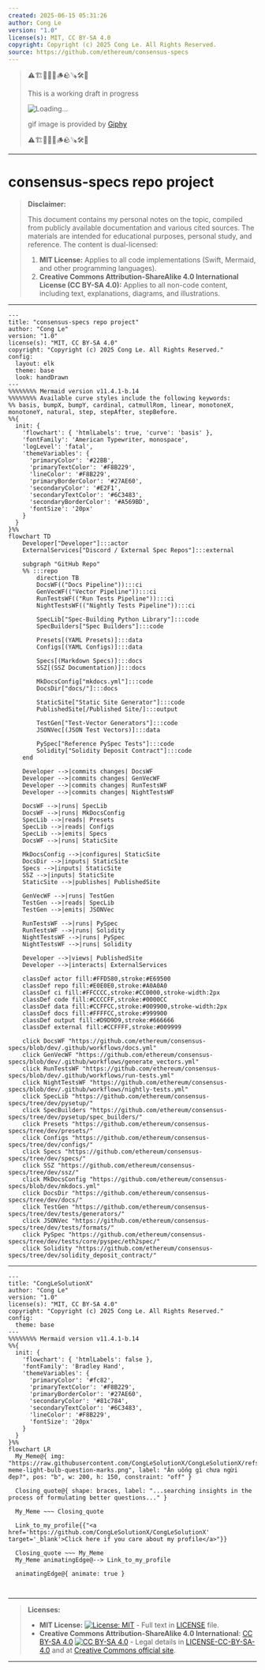 ```yaml
---
created: 2025-06-15 05:31:26
author: Cong Le
version: "1.0"
license(s): MIT, CC BY-SA 4.0
copyright: Copyright (c) 2025 Cong Le. All Rights Reserved.
source: https://github.com/ethereum/consensus-specs
---
```



> ⚠️🏗️🚧🦺🧱🪵🪨🪚🛠️👷
> 
> This is a working draft in progress
> 
> ![Loading...](https://media1.giphy.com/media/v1.Y2lkPTc5MGI3NjExanZydm52NDcyNWIwMWtneG9uOWk4aGpseXQ1bHR4b3c1N2x3MnB6bSZlcD12MV9pbnRlcm5hbF9naWZfYnlfaWQmY3Q9Zw/m3XqQ8QhuIUuQau7n5/giphy.gif)
>
> gif image is provided by [Giphy](https://giphy.com)
> 
> ⚠️🏗️🚧🦺🧱🪵🪨🪚🛠️👷


----

# consensus-specs repo project
> **Disclaimer:**
>
> This document contains my personal notes on the topic,
> compiled from publicly available documentation and various cited sources.
> The materials are intended for educational purposes, personal study, and reference.
> The content is dual-licensed:
> 1. **MIT License:** Applies to all code implementations (Swift, Mermaid, and other programming languages).
> 2. **Creative Commons Attribution-ShareAlike 4.0 International License (CC BY-SA 4.0):** Applies to all non-code content, including text, explanations, diagrams, and illustrations.
---


```mermaid
---
title: "consensus-specs repo project"
author: "Cong Le"
version: "1.0"
license(s): "MIT, CC BY-SA 4.0"
copyright: "Copyright (c) 2025 Cong Le. All Rights Reserved."
config:
  layout: elk
  theme: base
  look: handDrawn
---
%%%%%%%% Mermaid version v11.4.1-b.14
%%%%%%%% Available curve styles include the following keywords:
%% basis, bumpX, bumpY, cardinal, catmullRom, linear, monotoneX, monotoneY, natural, step, stepAfter, stepBefore.
%%{
  init: {
    'flowchart': { 'htmlLabels': true, 'curve': 'basis' },
    'fontFamily': 'American Typewriter, monospace',
    'logLevel': 'fatal',
    'themeVariables': {
      'primaryColor': '#22BB',
      'primaryTextColor': '#F8B229',
      'lineColor': '#F8B229',
      'primaryBorderColor': '#27AE60',
      'secondaryColor': '#E2F1',
      'secondaryTextColor': '#6C3483',
      'secondaryBorderColor': '#A569BD',
      'fontSize': '20px'
    }
  }
}%%
flowchart TD
    Developer["Developer"]:::actor
    ExternalServices["Discord / External Spec Repos"]:::external

    subgraph "GitHub Repo"
    %% :::repo
        direction TB
        DocsWF(("Docs Pipeline")):::ci
        GenVecWF(("Vector Pipeline")):::ci
        RunTestsWF(("Run Tests Pipeline")):::ci
        NightTestsWF(("Nightly Tests Pipeline")):::ci

        SpecLib["Spec-Building Python Library"]:::code
        SpecBuilders["Spec Builders"]:::code

        Presets[(YAML Presets)]:::data
        Configs[(YAML Configs)]:::data

        Specs[(Markdown Specs)]:::docs
        SSZ[(SSZ Documentation)]:::docs

        MkDocsConfig["mkdocs.yml"]:::code
        DocsDir["docs/"]:::docs

        StaticSite["Static Site Generator"]:::code
        PublishedSite[/Published Site/]:::output

        TestGen["Test-Vector Generators"]:::code
        JSONVec[(JSON Test Vectors)]:::data

        PySpec["Reference PySpec Tests"]:::code
        Solidity["Solidity Deposit Contract"]:::code
    end

    Developer -->|commits changes| DocsWF
    Developer -->|commits changes| GenVecWF
    Developer -->|commits changes| RunTestsWF
    Developer -->|commits changes| NightTestsWF

    DocsWF -->|runs| SpecLib
    DocsWF -->|runs| MkDocsConfig
    SpecLib -->|reads| Presets
    SpecLib -->|reads| Configs
    SpecLib -->|emits| Specs
    DocsWF -->|runs| StaticSite

    MkDocsConfig -->|configures| StaticSite
    DocsDir -->|inputs| StaticSite
    Specs -->|inputs| StaticSite
    SSZ -->|inputs| StaticSite
    StaticSite -->|publishes| PublishedSite

    GenVecWF -->|runs| TestGen
    TestGen -->|reads| SpecLib
    TestGen -->|emits| JSONVec

    RunTestsWF -->|runs| PySpec
    RunTestsWF -->|runs| Solidity
    NightTestsWF -->|runs| PySpec
    NightTestsWF -->|runs| Solidity

    Developer -->|views| PublishedSite
    Developer -->|interacts| ExternalServices

    classDef actor fill:#FFD580,stroke:#E69500
    classDef repo fill:#E0E0E0,stroke:#A0A0A0
    classDef ci fill:#FFCCCC,stroke:#CC0000,stroke-width:2px
    classDef code fill:#CCCCFF,stroke:#0000CC
    classDef data fill:#CCFFCC,stroke:#009900,stroke-width:2px
    classDef docs fill:#FFFFCC,stroke:#999900
    classDef output fill:#D9D9D9,stroke:#666666
    classDef external fill:#CCFFFF,stroke:#009999

    click DocsWF "https://github.com/ethereum/consensus-specs/blob/dev/.github/workflows/docs.yml"
    click GenVecWF "https://github.com/ethereum/consensus-specs/blob/dev/.github/workflows/generate_vectors.yml"
    click RunTestsWF "https://github.com/ethereum/consensus-specs/blob/dev/.github/workflows/run-tests.yml"
    click NightTestsWF "https://github.com/ethereum/consensus-specs/blob/dev/.github/workflows/nightly-tests.yml"
    click SpecLib "https://github.com/ethereum/consensus-specs/tree/dev/pysetup/"
    click SpecBuilders "https://github.com/ethereum/consensus-specs/tree/dev/pysetup/spec_builders/"
    click Presets "https://github.com/ethereum/consensus-specs/tree/dev/presets/"
    click Configs "https://github.com/ethereum/consensus-specs/tree/dev/configs/"
    click Specs "https://github.com/ethereum/consensus-specs/tree/dev/specs/"
    click SSZ "https://github.com/ethereum/consensus-specs/tree/dev/ssz/"
    click MkDocsConfig "https://github.com/ethereum/consensus-specs/blob/dev/mkdocs.yml"
    click DocsDir "https://github.com/ethereum/consensus-specs/tree/dev/docs/"
    click TestGen "https://github.com/ethereum/consensus-specs/tree/dev/tests/generators/"
    click JSONVec "https://github.com/ethereum/consensus-specs/tree/dev/tests/formats/"
    click PySpec "https://github.com/ethereum/consensus-specs/tree/dev/tests/core/pyspec/eth2spec/"
    click Solidity "https://github.com/ethereum/consensus-specs/tree/dev/solidity_deposit_contract/"

```

----

<!-- 
```mermaid
%% Current Mermaid version
info
```  -->


```mermaid
---
title: "CongLeSolutionX"
author: "Cong Le"
version: "1.0"
license(s): "MIT, CC BY-SA 4.0"
copyright: "Copyright (c) 2025 Cong Le. All Rights Reserved."
config:
  theme: base
---
%%%%%%%% Mermaid version v11.4.1-b.14
%%{
  init: {
    'flowchart': { 'htmlLabels': false },
    'fontFamily': 'Bradley Hand',
    'themeVariables': {
      'primaryColor': '#fc82',
      'primaryTextColor': '#F8B229',
      'primaryBorderColor': '#27AE60',
      'secondaryColor': '#81c784',
      'secondaryTextColor': '#6C3483',
      'lineColor': '#F8B229',
      'fontSize': '20px'
    }
  }
}%%
flowchart LR
  My_Meme@{ img: "https://raw.githubusercontent.com/CongLeSolutionX/CongLeSolutionX/refs/heads/main/assets/images/My-meme-light-bulb-question-marks.png", label: "Ăn uống gì chưa ngừi đẹp?", pos: "b", w: 200, h: 150, constraint: "off" }

  Closing_quote@{ shape: braces, label: "...searching insights in the process of formulating better questions..." }
    
  My_Meme ~~~ Closing_quote
    
  Link_to_my_profile{{"<a href='https://github.com/CongLeSolutionX/CongLeSolutionX' target='_blank'>Click here if you care about my profile</a>"}}

  Closing_quote ~~~ My_Meme
  My_Meme animatingEdge@--> Link_to_my_profile
  
  animatingEdge@{ animate: true }



```

---
>**Licenses:**
>
>- **MIT License:**  [![License: MIT](https://img.shields.io/badge/License-MIT-yellow.svg)](LICENSE) - Full text in [LICENSE](LICENSE) file.
>- **Creative Commons Attribution-ShareAlike 4.0 International**: [CC BY-SA 4.0](https://creativecommons.org/licenses/by-sa/4.0/) [![CC BY-SA 4.0](https://licensebuttons.net/l/by-sa/4.0/88x31.png)](https://creativecommons.org/licenses/by-sa/4.0/) - Legal details in [LICENSE-CC-BY-SA-4.0](THE_PAST/LICENSE-CC-BY-SA-4.0) and at [Creative Commons official site](https://creativecommons.org/licenses/by-sa/4.0/).
>
---